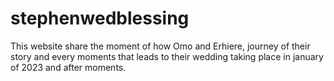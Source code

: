 # stephenwedblessing
This website share the moment of how Omo and Erhiere, journey of their story and every moments that leads to their wedding taking place in january of 2023 and after moments. 
